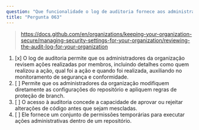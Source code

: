 ```yaml
---
question: "Que funcionalidade o log de auditoria fornece aos administradores de organização dentro de uma organização do GitHub?"
title: "Pergunta 063"
---
```


> https://docs.github.com/en/organizations/keeping-your-organization-secure/managing-security-settings-for-your-organization/reviewing-the-audit-log-for-your-organization
1. [x] O log de auditoria permite que os administradores da organização revisem ações realizadas por membros, incluindo detalhes como quem realizou a ação, qual foi a ação e quando foi realizada, auxiliando no monitoramento de segurança e conformidade.
1. [ ] Permite que os administradores da organização modifiquem diretamente as configurações do repositório e apliquem regras de proteção de branch.
1. [ ] O acesso à auditoria concede a capacidade de aprovar ou rejeitar alterações de código antes que sejam mescladas.
1. [ ] Ele fornece um conjunto de permissões temporárias para executar ações administrativas dentro de um repositório.
